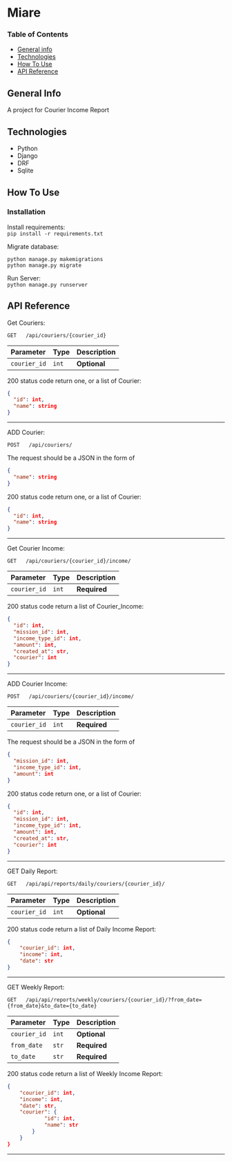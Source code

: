 # Miare

### Table of Contents

- [General info](#general-info)
- [Technologies](#technologies)
- [How To Use](#how-to-use)
- [API Reference](#api-reference)

## General Info

A project for Courier Income Report

## Technologies

- Python
- Django
- DRF
- Sqlite

## How To Use

### Installation

Install requirements:\
`pip install -r requirements.txt`

Migrate database:
```
python manage.py makemigrations
python manage.py migrate
```

Run Server:\
`python manage.py runserver`

## API Reference

Get Couriers:

```http
GET   /api/couriers/{courier_id}
```

| Parameter | Type | Description |
| :--- | :--- | :--- |
| `courier_id` | `int` | **Optional** |

200 status code return one, or a list of Courier:

```json
{
  "id": int,
  "name": string
}
```

---

ADD Courier:

```http
POST   /api/couriers/
```

The request should be a JSON in the form of

```json
{
  "name": string
}
```

200 status code return one, or a list of Courier:

```json
{
  "id": int,
  "name": string
}
```

---

Get Courier Income:

```http
GET   /api/couriers/{courier_id}/income/
```

| Parameter | Type | Description |
| :--- | :--- | :--- |
| `courier_id` | `int` | **Required** |

200 status code return a list of Courier_Income:

```json
{
  "id": int,
  "mission_id": int,
  "income_type_id": int,
  "amount": int,
  "created_at": str,
  "courier": int
}
```

---

ADD Courier Income:

```http
POST   /api/couriers/{courier_id}/income/
```

| Parameter | Type | Description |
| :--- | :--- | :--- |
| `courier_id` | `int` | **Required** |

The request should be a JSON in the form of

```json
{
  "mission_id": int,
  "income_type_id": int,
  "amount": int
}
```

200 status code return one, or a list of Courier:

```json
{
  "id": int,
  "mission_id": int,
  "income_type_id": int,
  "amount": int,
  "created_at": str,
  "courier": int
}
```

---


GET Daily Report:

```http
GET   /api/api/reports/daily/couriers/{courier_id}/
```

| Parameter | Type | Description |
| :--- | :--- | :--- |
| `courier_id` | `int` | **Optional** |

200 status code return a list of Daily Income Report:

```json
{
    "courier_id": int,
    "income": int,
    "date": str
}
```

---

GET Weekly Report:

```http
GET   /api/api/reports/weekly/couriers/{courier_id}/?from_date={from_date}&to_date={to_date}
```

| Parameter | Type | Description |
| :--- | :--- | :--- |
| `courier_id` | `int` | **Optional** |
| `from_date` | `str` | **Required** |
| `to_date` | `str` | **Required** |


200 status code return a list of Weekly Income Report:

```json
{
    "courier_id": int,
    "income": int,
    "date": str,
    "courier": {
            "id": int,
            "name": str
        }
    }
}
```

---
